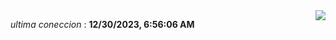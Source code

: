 <div style="display: flex; justify-content: space-between;">
 <p align="right"><i>ultima coneccion</i> : <b>12/30/2023, 6:56:06 AM</b></p> 
 <img src="https://img.shields.io/badge/GitHub%20Action%20Status-Online-brightgreen?style=flat&logo=githubactions&logoColor=%23ffffff&labelColor=%23181717&color=%232088FF" />
</div>

<!--START_SECTION:waka-->
<!--END_SECTION:waka-->
